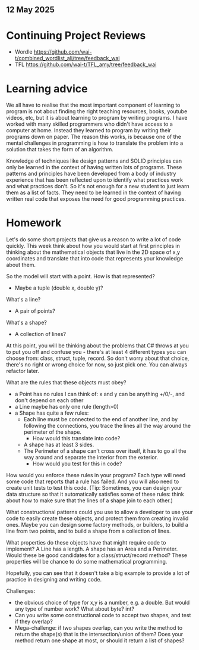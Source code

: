## 12 May 2025
# Continuing Project Reviews
- Wordle https://github.com/wai-t/combined_wordlist_ali/tree/feedback_wai
- TFL https://github.com/wai-t/TFL_amy/tree/feedback_wai

# Learning advice
We all have to realise that the most important component of learning to program is not about finding the right teaching resources, books, youtube videos, etc, but it is about learning to program by writing programs. I have worked with many skilled programmers who didn't have access to a computer at home. Instead they learned to program by writing their programs down on paper. The reason this works, is because one of the mental challenges in programming is how to translate the problem into a solution that takes the form of an algorithm.

Knowledge of techniques like design patterns and SOLID principles can only be learned in the context of having written lots of programs. These patterns and principles have been developed from a body of industry experience that has been reflected upon to identify what practices work and what practices don't. So it's not enough for a new student to just learn them as a list of facts. They need to be learned in the context of having written real code that exposes the need for good programming practices.

# Homework

Let's do some short projects that give us a reason to write a lot of code quickly. This week think about how you would start at first principles in thinking about the mathematical objects that live in the 2D space of x,y coordinates and translate that into code that represents your knowledge about them.

So the model will start with a point. How is that represented? 
- Maybe a tuple (double x, double y)?

What's a line?
- A pair of points?

What's a shape?
- A collection of lines?

At this point, you will be thinking about the problems that C# throws at you to put you off and confuse you - there's at least 4 different types you can choose from: class, struct, tuple, record. So don't worry about that choice, there's no right or wrong choice for now, so just pick one. You can always refactor later.

What are the rules that these objects must obey?
- a Point has no rules I can think of: x and y can be anything +/0/-, and don't depend on each other
- a Line maybe has only one rule (length>0)
- a Shape has quite a few rules:
  - Each line must be connected to the end of another line, and by following the connections, you trace the lines all the way around the perimeter of the shape.
    - How would this translate into code?
  - A shape has at least 3 sides.
  - The Perimeter of a shape can't cross over itself, it has to go all the way around and separate the interior from the exterior.
    - How would you test for this in code?

How would you enforce these rules in your program? Each type will need some code that reports that a rule has failed. And you will also need to create unit tests to test this code. (Tip: Sometimes, you can design your data structure so that it automatically satisfies some of these rules: think about how to make sure that the lines of a shape join to each other.)

What constructional patterns could you use to allow a developer to use your code to easily create these objects, and protect them from creating invalid ones. Maybe you can design some factory methods, or builders, to build a line from two points, and to build a shape from a collection of lines.

What properties do these objects have that might require code to implement? A Line has a length. A shape has an Area and a Perimeter. Would these be good candidates for a class/struct/record method? These properties will be chance to do some mathematical programming.

Hopefully, you can see that it doesn't take a big example to provide a lot of practice in designing and writing code.

Challenges:
- the obvious choice of type for x,y is a number, e.g. a double. But would any type of number work? What about byte? int?
- Can you write some constructional code to accept two shapes, and test if they overlap?
- Mega-challenge: if two shapes overlap, can you write the method to return the shape(s) that is the intersection/union of them? Does your method return one shape at most, or should it return a list of shapes?